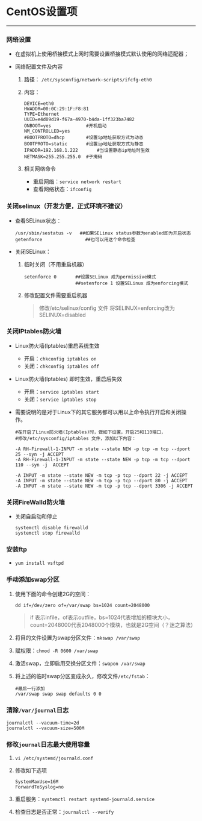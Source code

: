 # CentOS设置项

---

### 网络设置

- 在虚拟机上使用桥接模式上网时需要设置桥接模式默认使用的网络适配器；

- 网络配置文件及内容

  1. 路径： `/etc/sysconfig/network-scripts/ifcfg-eth0`

  2. 内容：

     ```shell
     DEVICE=eth0
     HWADDR=00:0C:29:1F:F8:81
     TYPE=Ethernet
     UUID=e4d09d19-f67a-4970-b4da-1ff323ba7482
     ONBOOT=yes				#开机启动
     NM_CONTROLLED=yes
     #BOOTPROTO=dhcp		#设置ip地址获取方式为动态
     BOOTPROTO=static		#设置ip地址获取方式为静态
     IPADDR=192.168.1.222   	#当设置静态ip地址时生效
     NETMASK=255.255.255.0	#子掩码
     ```

  3. 相关网络命令

     * 重启网络：`service network restart`
     * 查看网络状态：`ifconfig`

### 关闭selinux（开发方便，正式环境不建议）

- 查看SELinux状态：

  ```shell
  /usr/sbin/sestatus -v   ##如果SELinux status参数为enabled即为开启状态
  getenforce 		 		##也可以用这个命令检查
  ```

- 关闭SELinux：

  1. 临时关闭（不用重启机器）

     ```shell
     setenforce 0		##设置SELinux 成为permissive模式
          				##setenforce 1 设置SELinux 成为enforcing模式
     ```

  2. 修改配置文件需要重启机器

     > 修改/etc/selinux/config 文件
     > 将SELINUX=enforcing改为SELINUX=disabled

### 关闭IPtables防火墙

- Linux防火墙(Iptables)重启系统生效

  - 开启：`chkconfig iptables on` 
  - 关闭：`chkconfig iptables off` 

- Linux防火墙(Iptables) 即时生效，重启后失效

  - 开启：`service iptables start`
  - 关闭：`service iptables stop`

- 需要说明的是对于Linux下的其它服务都可以用以上命令执行开启和关闭操作。

  ```shell
  #在开启了Linux防火墙(Iptables)时，做如下设置，开启25和110端口，
  #修改/etc/sysconfig/iptables 文件，添加以下内容：
  
  -A RH-Firewall-1-INPUT -m state --state NEW -p tcp -m tcp --dport 25 --syn -j ACCEPT
  -A RH-Firewall-1-INPUT -m state --state NEW -p tcp -m tcp --dport 110 --syn -j  ACCEPT 
  
  -A INPUT -m state --state NEW -m tcp -p tcp --dport 22 -j ACCEPT
  -A INPUT -m state --state NEW -m tcp -p tcp --dport 80 -j ACCEPT
  -A INPUT -m state --state NEW -m tcp -p tcp --dport 3306 -j ACCEPT
  ```

### 关闭FireWalld防火墙

- 关闭自启动和停止

  ```shell
  systemctl disable firewalld
  systemctl stop firewalld
  ```

### 安装ftp

- `yum install vsftpd`

### 手动添加swap分区

1. 使用下面的命令创建2G的空间：

   `dd if=/dev/zero of=/var/swap bs=1024 count=2048000`

   > if 表示infile，of表示outfile，bs=1024代表增加的模块大小，count=2048000代表2048000个模块，也就是2G空间（？迷之算法）

2. 将目的文件设置为swap分区文件：`mkswap /var/swap`

3. 赋权限：`chmod -R 0600 /var/swap`

4. 激活swap，立即启用交换分区文件：`swapon /var/swap`

5. 将上述的临时swap分区变成永久，修改文件`/etc/fstab`：

   ```shell
   #最后一行添加
   /var/swap swap swap defaults 0 0
   ```

### 清除`/var/journal`日志

```shell
journalctl --vacuum-time=2d
journalctl --vacuum-size=500M
```

### 修改`journal`日志最大使用容量

1. `vi /etc/systemd/journald.conf`

2. 修改如下选项

   ```shell
   SystemMaxUse=16M
   ForwardToSyslog=no
   ```

3. 重启服务：`systemctl restart systemd-journald.service`

4. 检查日志是否正常：`journalctl --verify`